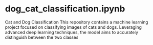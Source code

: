 # dog_cat_classification.ipynb
Cat and Dog Classification This repository contains a machine learning project focused on classifying images of cats and dogs. Leveraging advanced deep learning techniques, the model aims to accurately distinguish between the two classes
